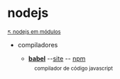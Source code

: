 # nodejs

<sub>[:arrow_upper_left: nodejs em módulos](../readme.md)  <sub>

- compiladores

    - [**babel**](babel/readme.md) --[site](https://babeljs.io/) -- [npm](https://www.npmjs.com/package/@babel/core)<br/> <sub>&nbsp;&nbsp;&nbsp;&nbsp;compilador de código javascript</sub> <br/>
